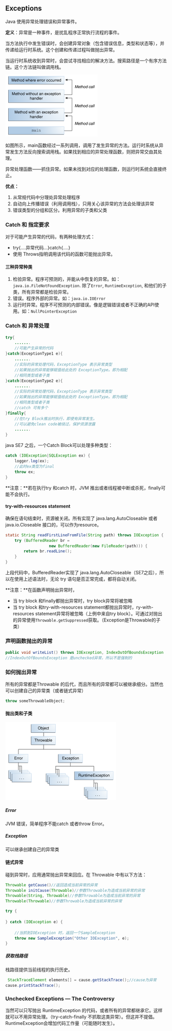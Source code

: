 ## Exceptions

Java 使用异常处理错误和异常事件。

**定义**：异常是一种事件，是扰乱程序正常执行流程的事件。

当方法执行中发生错误时，会创建异常对象（包含错误信息，类型和状态等），并传递给运行时系统。这个创建和传递过程叫做抛出异常。

当运行时系统收到异常时，会尝试寻找相应的解决方法。搜索路径是一个有序方法链。这个方法链叫做调用栈。

![调用栈](./imgs/exceptions-callstack.gif)

如图所示，main函数经过一系列调用，调用了发生异常的方法。运行时系统从异常发生方法反向搜索调用栈。如果找到相应的异常处理函数，则把异常交由其处理。

异常处理函数——抓住异常。如果未找到对应的处理函数，则运行时系统会直接终止。

**优点：**

1. 从常规代码中分理处异常处理程序
2. 自动向上传播错误（利用调用栈），只用关心该异常的方法会处理该异常
3. 错误类型的分组和区分。利用异常的子类和父类

### Catch 和 指定要求

对于可能产生异常的代码，有两种处理方式：

* try{....异常代码...}catch{....}
* 使用 Throws指明调用该代码的函数可能抛出异常。

#### 三种异常种类

1. 检验异常。程序可预测的，并能从中恢复的异常。如：`java.io.FileNotFoundException`. 除了`Error`, `RuntimeException`, 和他们的子类，所有异常都是检验异常。
2. 错误。程序外部的异常。如：`java.io.IOError`
3. 运行时异常。程序不可预测的内部错误。像是逻辑错误或者不正确的API使用。如：`NullPointerException`

### Catch 和 异常处理

```java
try{
    .......
    //可能产生异常的代码
}catch(ExceptionType1 e){
    .......
    //实际的异常处理代码，ExceptionType 表示异常类型
    //如果抛出的异常能够赋值给此处的 ExceptionType。即为相配
    //相同类型或者子类
}catch(ExceptionType2 e){
    .......
    //实际的异常处理代码，ExceptionType 表示异常类型
    //如果抛出的异常能够赋值给此处的 ExceptionType。即为相配
    //相同类型或者子类
    //catch 可有多个
}finally{
    //在try Block推出时执行，即使有异常发生。
    //可以避免clean code被绕过，保护资源泄露
    .......
}
```

java SE7 之后，一个Catch Block可以处理多种类型：

```java
catch (IOException|SQLException ex) {
    logger.log(ex);
    //此时ex类型为final
    throw ex;
}
```

**注意：**若在执行try 和catch 时，JVM 推出或者线程被中断或杀死，finally可能不会执行。

#### try-with-resources statement

确保在语句结束时，资源被关闭。所有实现了 java.lang.AutoCloseable 或者java.io.Closeable 接口的，可以作为resource。

```java
static String readFirstLineFromFile(String path) throws IOException {
    try (BufferedReader br =
                   new BufferedReader(new FileReader(path))) {
        return br.readLine();
    }
}
```

上段代码中，BufferedReader实现了 java.lang.AutoCloseable（SE7之后），所以在使用上述语法时，无论 try 语句是否正常完成，都将自动关闭。

**注意：**在函数声明抛出异常时，

* 当 try block 和finally都抛出异常时，try block异常将被忽略
* 当 try block 和try-with-resources statement都抛出异常时，ry-with-resources statement异常将被忽略（上例中来自try block）。可通过对抛出的异常使用`Throwable.getSuppressed`获取。（Exception是Throwable的子类）

### 声明函数抛出的异常

```java
public void writeList() throws IOException, IndexOutOfBoundsException 
//IndexOutOfBoundsException 是unchecked异常，所以不是强制的
```

### 如何抛出异常

所有的异常都是Throwable 的后代，而且所有的异常都可以被继承细分。当然也可以创建自己的异常类（或者链式异常）

```java
throw someThrowableObject;
```

#### 抛出类和子类

![Throwable层次](./imgs/exceptions-throwable.gif)

##### Error

JVM 错误，简单程序不能catch 或者throw Error。

##### Exception

可以继承创建自己的异常类

#### 链式异常

碰到异常时，应用通常抛出异常来回应。在 Throwable 中有以下方法：

```java
Throwable getCause()//返回造成当前异常的异常
Throwable initCause(Throwable)//参数Throwable为造成当前异常的异常
Throwable(String, Throwable)//参数Throwable为造成当前异常的异常
Throwable(Throwable)//参数Throwable为造成当前异常的异常
```

```java
try {

} catch (IOException e) {
    
    //当抓到IOException 时，返回一个SampleException
    throw new SampleException("Other IOException", e);
}
```

##### 获取栈路径

栈路径提供当前线程的执行历史。

```java
 StackTraceElement elements[] = cause.getStackTrace();//cause为异常
cause.printStackTrace();
```

### Unchecked Exceptions — The Controversy

当然可以只写抛出 RuntimeException 的代码，或者所有的异常都继承它。这样就可以不用异常处理。（try-catch-finally 不抓取这类异常）。但这并不提倡。 RuntimeException会增加代码工作量（可能随时发生）。